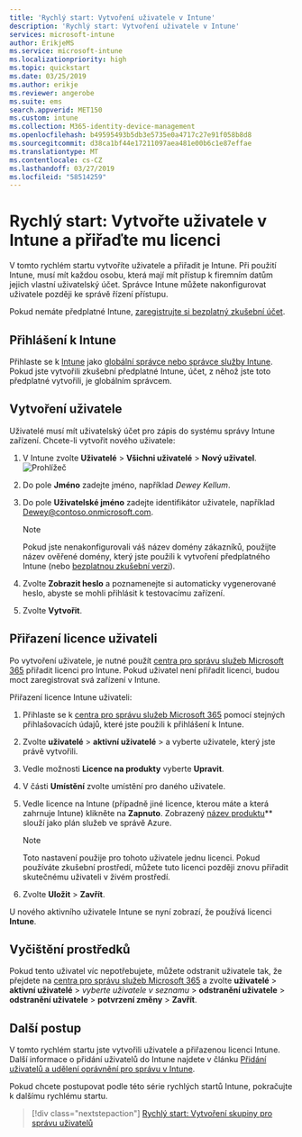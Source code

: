 ```yaml
---
title: 'Rychlý start: Vytvoření uživatele v Intune'
description: 'Rychlý start: Vytvoření uživatele v Intune'
services: microsoft-intune
author: ErikjeMS
ms.service: microsoft-intune
ms.localizationpriority: high
ms.topic: quickstart
ms.date: 03/25/2019
ms.author: erikje
ms.reviewer: angerobe
ms.suite: ems
search.appverid: MET150
ms.custom: intune
ms.collection: M365-identity-device-management
ms.openlocfilehash: b49595493b5db3e5735e0a4717c27e91f058b8d8
ms.sourcegitcommit: d38ca1bf44e17211097aea481e00b6c1e87effae
ms.translationtype: MT
ms.contentlocale: cs-CZ
ms.lasthandoff: 03/27/2019
ms.locfileid: "58514259"
---
```

# <a name="quickstart-create-a-user-in-intune-and-assign-them-a-license"></a>Rychlý start: Vytvořte uživatele v Intune a přiřaďte mu licenci

V tomto rychlém startu vytvoříte uživatele a přiřadit je Intune. Při použití Intune, musí mít každou osobu, která mají mít přístup k firemním datům jejich vlastní uživatelský účet. Správce Intune můžete nakonfigurovat uživatele později ke správě řízení přístupu.

Pokud nemáte předplatné Intune, [zaregistrujte si bezplatný zkušební účet](free-trial-sign-up.md).

## <a name="sign-in-to-intune"></a>Přihlášení k Intune

Přihlaste se k [Intune](https://aka.ms/intuneportal) jako [globální správce nebo správce služby Intune](users-add.md#types-of-administrators). Pokud jste vytvořili zkušební předplatné Intune, účet, z něhož jste toto předplatné vytvořili, je globálním správcem.

## <a name="create-a-user"></a>Vytvoření uživatele

Uživatelé musí mít uživatelský účet pro zápis do systému správy Intune zařízení. Chcete-li vytvořit nového uživatele:

1. V Intune zvolte **Uživatelé** > **Všichni uživatelé** > **Nový uživatel**.
![Prohlížeč](media/quickstart-create-user/create-user.png)
2. Do pole **Jméno** zadejte jméno, například *Dewey Kellum*.
3. Do pole **Uživatelské jméno** zadejte identifikátor uživatele, například Dewey@contoso.onmicrosoft.com.

    > [!NOTE]
    > Pokud jste nenakonfigurovali váš název domény zákazníků, použijte název ověřené domény, který jste použili k vytvoření předplatného Intune (nebo [bezplatnou zkušební verzi](free-trial-sign-up.md#sign-up-for-a-microsoft-intune-free-trial)). 

4. Zvolte **Zobrazit heslo** a poznamenejte si automaticky vygenerované heslo, abyste se mohli přihlásit k testovacímu zařízení.
5. Zvolte **Vytvořit**.

## <a name="assign-a-license-to-the-user"></a>Přiřazení licence uživateli

Po vytvoření uživatele, je nutné použít [centra pro správu služeb Microsoft 365](http://go.microsoft.com/fwlink/p/?LinkId=698854) přiřadit licenci pro Intune. Pokud uživatel není přiřadit licenci, budou moct zaregistrovat svá zařízení v Intune. 

Přiřazení licence Intune uživateli:

1. Přihlaste se k [centra pro správu služeb Microsoft 365](http://go.microsoft.com/fwlink/p/?LinkId=698854) pomocí stejných přihlašovacích údajů, které jste použili k přihlášení k Intune.
2. Zvolte **uživatelé** > **aktivní uživatelé** > a vyberte uživatele, který jste právě vytvořili.
3. Vedle možnosti **Licence na produkty** vyberte **Upravit**.
4. V části **Umístění** zvolte umístění pro daného uživatele.
5. Vedle licence na Intune (případně jiné licence, kterou máte a která zahrnuje Intune) klikněte na **Zapnuto**. Zobrazený [název produktu](https://docs.microsoft.com/azure/active-directory/users-groups-roles/licensing-service-plan-reference)** slouží jako plán služeb ve správě Azure. 

   > [!NOTE]
   > Toto nastavení použije pro tohoto uživatele jednu licenci. Pokud používáte zkušební prostředí, můžete tuto licenci později znovu přiřadit skutečnému uživateli v živém prostředí.
6. Zvolte **Uložit** > **Zavřít**.

U nového aktivního uživatele Intune se nyní zobrazí, že používá licenci **Intune**.

## <a name="clean-up-resources"></a>Vyčištění prostředků

Pokud tento uživatel víc nepotřebujete, můžete odstranit uživatele tak, že přejdete na [centra pro správu služeb Microsoft 365](http://go.microsoft.com/fwlink/p/?LinkId=698854) a zvolte **uživatelé** > **aktivní uživatelé**  >  *vyberte uživatele v seznamu* > **odstranění uživatele** > **odstranění uživatele** > **potvrzení změny** > **Zavřít**.

## <a name="next-steps"></a>Další postup

V tomto rychlém startu jste vytvořili uživatele a přiřazenou licenci Intune. Další informace o přidání uživatelů do Intune najdete v článku [Přidání uživatelů a udělení oprávnění pro správu v Intune](users-add.md).

Pokud chcete postupovat podle této série rychlých startů Intune, pokračujte k dalšímu rychlému startu.

> [!div class="nextstepaction"]
> [Rychlý start: Vytvoření skupiny pro správu uživatelů](quickstart-create-group.md)
